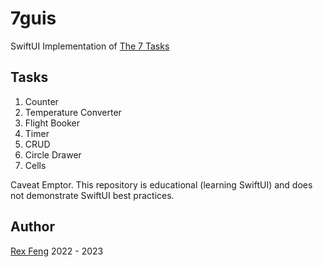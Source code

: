 # 7guis

SwiftUI Implementation of [The 7 Tasks](https://7guis.github.io/7guis/tasks)

## Tasks

1. Counter
2. Temperature Converter
3. Flight Booker
4. Timer
5. CRUD
6. Circle Drawer
7. Cells

Caveat Emptor. This repository is educational (learning SwiftUI) and does not demonstrate SwiftUI best practices.

## Author

[Rex Feng](rexfeng.com) 2022 - 2023
